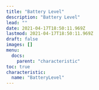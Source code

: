 ```yaml
---
title: "Battery Level"
description: "Battery Level"
lead: ""
date: 2021-04-17T18:50:11.969Z
lastmod: 2021-04-17T18:50:11.969Z
draft: false
images: []
menu:
  docs:
    parent: "characteristic"
toc: true
characteristic:
  name: "BatteryLevel"
---
```

